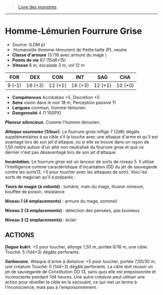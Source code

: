 ﻿> [Livre des monstres](tome_of_beasts.md)

---

# Homme-Lémurien Fourrure Grise

- Source: (LDM p)
-  Humanoïde (homme-lémurien) de Petite taille (P), neutre
- **Classe d'armure** 13 (16 avec armure du mage )
- **Points de vie** 67 (15d6+15)
- **Vitesse** 6 m, escalade 3 m, vol 12 m

|FOR|DEX|CON|INT|SAG|CHA|
|---|---|---|---|---|---|
|9 (–1)|16 (+3)|12 (+1)|16 (+3)|12 (+1)|10 (+0)|

- **Compétences** Acrobaties +5, Discrétion +5
- **Sens** vision dans le noir 18 m, Perception passive 11
- **Langues** commun, homme-lémurien
- **Dangerosité** 4 (1 100PX)

**_Planeur silencieux._** Comme l'homme-lémurien.

**_Attaque sournoise (1/tour)._** Le fourrure grise inflige 7 (2d6) dégâts supplémentaires à sa cible s'il la touche avec une attaque d'arme et qu'il est avantagé lors de son jet d'attaque, ou si elle se trouve dans un rayon de 1,50 mètre autour d'un allié non neutralisé du fourrure grise et que ce dernier n'est pas désavantagé lors de son jet d'attaque.

**_Incantation._** Le fourrure grise est un lanceur de sorts de niveau 5. Il utilise l'Intelligence comme caractéristique d'incantation (DD du jet de sauvegarde contre les sorts13, +5 pour toucher avec les attaques de sort). Voici les sorts de magicien qu'il a préparés :

**Tours de magie (à volonté)** : lumière, main du mage, illusion mineure, bouffée de poison, résistance

**Niveau 1 (4 emplacements)** : armure du mage, sommeil

**Niveau 2 (3 emplacements)** : détection des pensées, pas brumeux

**Niveau 3 (2 emplacements)** : éclair

## ACTIONS

**_Dague kukri._**
+5 pour toucher, allonge 1,50 m, portée 6/18 m, une cible. Touché:
5 (1d4+3) dégâts perforants.

**_Sarbacane._** Attaque d'arme à distance: +5 pour toucher, portée 7,50/30 m, une créature Touché:
5 (1d4+3) dégâts perforants. La cible doit réussir un jet de sauvegarde de Constitution DD 13, sans quoi elle est empoisonnée et inconsciente pendant 1d4 heures. Une autre créature peut utiliser une action pour réveiller la cible en la secouant, ce qui met un terme à l'inconscience, mais pas à l'empoisonnement.

